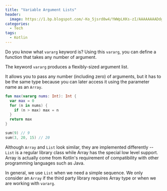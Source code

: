 ```yaml
---
title: "Variable Argument Lists"
header:
  image: https://1.bp.blogspot.com/-Ko_5jsrd0w4/YWWpLKKs-zI/AAAAAAAADdg/0X5Mt3tan6Y75H1YsM3sI9krxbYvkle7gCLcBGAsYHQ/w640-h426/stack-blocks.jpg
categories:
  - Tech
tags:
  - Kotlin
---
```


Do you know what `vararg` keyword is? Using this `vararg`, you can define a function that takes any number of argument.

The keyword `vararg` produces a flexibly-sized argument list.

It allows you to pass any number (including zero) of arguments, but it has to be the same type because you can later access it using the parameter name as an `Array`.

```kotlin
fun max(vararg nums: Int): Int {
  var max = 0
  for (n in nums) {
    if (n > max) max = n
  }
  return max
}

sum(9) // 9
sum(3, 20, 15) // 20
```

Although `Array` and `List` look similar, they are implemented differently -- `List` is a regular library class while Array has the special low level support. Array is actually come from Kotlin's requirement of compatibility with other programming languages such as Java.

In general, we use `List` when we need a simple sequence. We only consider an `Array` if the third party library requires Array type or when we are working with `vararg`.
